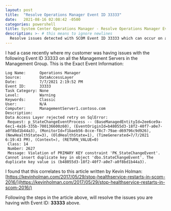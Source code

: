```yaml
---
layout: post
title:  "Resolve Operations Manager Event ID 33333"
date:   2021-08-16 02:08:42 -0500
categories: powershell
title: System Center Operations Manager - Resolve Operations Manager Event ID 33333
description: >- # this means to ignore newlines
  Resolve issues detected with SCOM Event ID 33333 which can occur on any Management Server.
---
```

 I had a case recently where my customer was having issues with the following Event ID 33333 on all the Management Servers in the Management Group.
 This is the Exact Event Information:
```
Log Name:      Operations Manager
Source:        DataAccessLayer
Date:          7/7/2021 2:19:52 PM
Event ID:      33333
Task Category: None
Level:         Warning
Keywords:      Classic
User:          N/A
Computer:      ManagementServer1.contoso.com
Description:
Data Access Layer rejected retry on SqlError:
 Request: p_StateChangeEventProcess -- (BaseManagedEntityId=2ee6ce9a-6ec1-4a16-335b-700136600z60), (EventOriginId=b48055d3-18f2-40f7-a0e7-a0f8bd1b44a3), (MonitorId=f1baeb56-8cce-f8c7-79ae-d69796c9d926), (NewHealthState=3), (OldHealthState=1), (TimeGenerated=7/7/2021 6:19:43 PM), (Context=), (RETURN_VALUE=0)
 Class: 14
 Number: 2627
 Message: Violation of PRIMARY KEY constraint 'PK_StateChangeEvent'. Cannot insert duplicate key in object 'dbo.StateChangeEvent'. The duplicate key value is (b48055d3-18f2-40f7-a0e7-a0f8bd1b44a3).
```

I found that this correlates to this article written by Kevin Holman:
[https://kevinholman.com/2017/05/29/stop-healthservice-restarts-in-scom-2016/](https://kevinholman.com/2017/05/29/stop-healthservice-restarts-in-scom-2016/)

Following the steps in the article above, will resolve the issues you are having with Event ID: **33333** above.

<!--
Having trouble with Pages? Check out our [documentation](https://docs.github.com/categories/github-pages-basics/) or [contact support](https://support.github.com/contact) and we’ll help you sort it out.
-->
